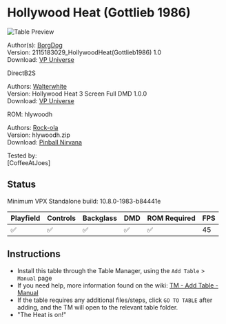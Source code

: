 ﻿# Hollywood Heat (Gottlieb 1986)

![Table Preview](../../images/vpx-hollywoodheat.jpg)

Author(s): [BorgDog](https://vpuniverse.com/profile/5088-borgdog/)  
Version:  2115183029_HollywoodHeat(Gottlieb1986) 1.0  
Download:  [VP Universe](https://vpuniverse.com/files/file/6299-hollywood-heat-gottlieb-1986/)

DirectB2S

Authors: [Walterwhite](https://vpuniverse.com/profile/17464-walterwhite/)  
Version: Hollywood Heat 3 Screen Full DMD 1.0.0  
Download: [VP Universe](https://vpuniverse.com/files/file/11052-hollywood-heat-3-screen-full-dmd/)

ROM: hlywoodh

Authors: [Rock-ola](https://pinballnirvana.com/forums/members/rock-ola.1/)  
Version: hlywoodh.zip  
Download: [Pinball Nirvana](https://pinballnirvana.com/forums/resources/hlywoodh.1942/)

Tested by:  
[CoffeeAtJoes]

## Status 

Minimum VPX Standalone build: 10.8.0-1983-b84441e

| Playfield | Controls | Backglass | DMD | ROM Required | FPS | 
|-----------|----------|-----------|-----|--------------|-----|
| :white_check_mark: | :white_check_mark: | :white_check_mark: | :white_check_mark: | :white_check_mark: | 45 |

## Instructions

- Install this table through the Table Manager, using the `Add Table` > `Manual` page
- If you need help, more information found on the wiki: [TM - Add Table - Manual](https://github.com/LegendsUnchained/vpx-standalone-alp4k/wiki/%5B04%5D-%F0%9F%A7%A1-TM-%E2%80%90-Other-Features#add-table---manual)
- If the table requires any additional files/steps, click `GO TO TABLE` after adding, and the TM will open to the relevant table folder.
- "The Heat is on!"


